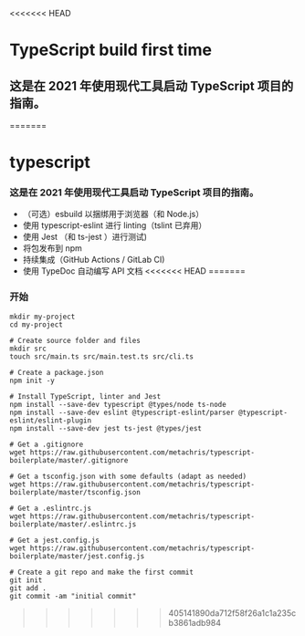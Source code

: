 <<<<<<< HEAD
# TypeScript build first time

## 这是在 2021 年使用现代工具启动 TypeScript 项目的指南。

=======
# typescript
### 这是在 2021 年使用现代工具启动 TypeScript 项目的指南。
- （可选）esbuild 以捆绑用于浏览器（和 Node.js）
- 使用 typescript-eslint 进行 linting（tslint 已弃用）
- 使用 Jest （和 ts-jest ）进行测试)
- 将包发布到 npm
- 持续集成（GitHub Actions / GitLab CI)
- 使用 TypeDoc 自动编写 API 文档
<<<<<<< HEAD
=======

### 开始
  ```# Create project folder
mkdir my-project
cd my-project

# Create source folder and files
mkdir src
touch src/main.ts src/main.test.ts src/cli.ts

# Create a package.json
npm init -y

# Install TypeScript, linter and Jest
npm install --save-dev typescript @types/node ts-node
npm install --save-dev eslint @typescript-eslint/parser @typescript-eslint/eslint-plugin
npm install --save-dev jest ts-jest @types/jest

# Get a .gitignore
wget https://raw.githubusercontent.com/metachris/typescript-boilerplate/master/.gitignore

# Get a tsconfig.json with some defaults (adapt as needed)
wget https://raw.githubusercontent.com/metachris/typescript-boilerplate/master/tsconfig.json

# Get a .eslintrc.js
wget https://raw.githubusercontent.com/metachris/typescript-boilerplate/master/.eslintrc.js

# Get a jest.config.js
wget https://raw.githubusercontent.com/metachris/typescript-boilerplate/master/jest.config.js

# Create a git repo and make the first commit
git init
git add .
git commit -am "initial commit"
```
>>>>>>> 405141890da712f58f26a1c1a235cb3861adb984

